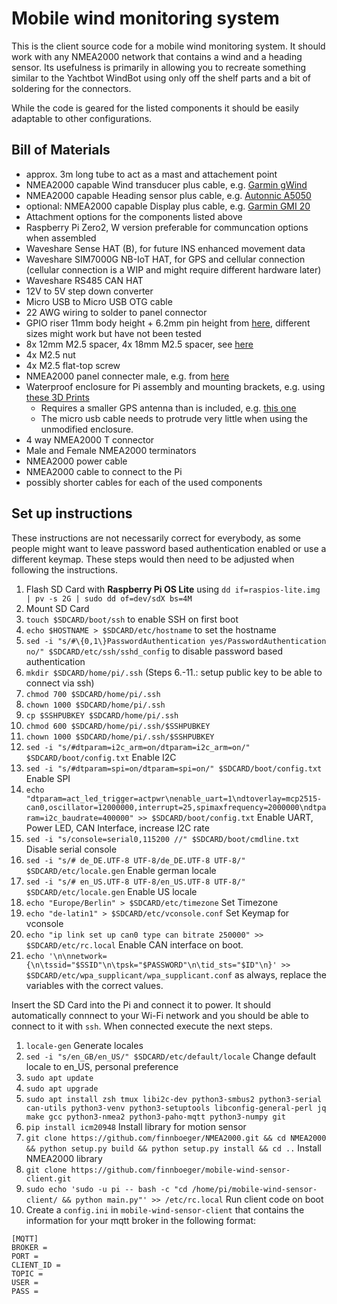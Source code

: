 # Mobile wind monitoring system

This is the client source code for a mobile wind monitoring system. It should work with any NMEA2000 network that contains a wind and a heading sensor.
Its usefulness is primarily in allowing you to recreate something similar to the Yachtbot WindBot using only off the shelf parts and a bit of soldering for the connectors.

While the code is geared for the listed components it should be easily adaptable to other configurations.

## Bill of Materials
- approx. 3m long tube to act as a mast and attachement point
- NMEA2000 capable Wind transducer plus cable, e.g. [Garmin gWind](https://www.garmin.com/de-BE/p/144124)
- NMEA2000 capable Heading sensor plus cable, e.g. [Autonnic A5050](https://www.autonnic.com/product-page/compass-sensor-nmea2000)
- optional: NMEA2000 capable Display plus cable, e.g. [Garmin GMI 20](https://www.garmin.com/de-DE/p/126694)
- Attachment options for the components listed above
- Raspberry Pi Zero2, W version preferable for communcation options when assembled
- Waveshare Sense HAT (B), for future INS enhanced movement data
- Waveshare SIM7000G NB-IoT HAT, for GPS and cellular connection (cellular connection is a WIP and might require different hardware later)
- Waveshare RS485 CAN HAT
- 12V to 5V step down converter
- Micro USB to Micro USB OTG cable
- 22 AWG wiring to solder to panel connector
- GPIO riser 11mm body height + 6.2mm pin height from [here](https://www.berrybase.de/40-pin-gpio-stacking-header-fuer-raspberry-pi-farbig-kodiert-6-2mm), different sizes might work but have not been tested
- 8x 12mm M2.5 spacer, 4x 18mm M2.5 spacer, see [here](https://www.berrybase.de/abstandshuelse-metall-mit-gewinde-innen/aussen-m2-5)
- 4x M2.5 nut
- 4x M2.5 flat-top screw
- NMEA2000 panel connecter male, e.g. from [here](https://shop.hatlabs.fi/products/nmea-2000-panel-connector-male)
- Waterproof enclosure for Pi assembly and mounting brackets, e.g. using [these 3D Prints](https://github.com/finnboeger/mobile-wind-sensor-3d-parts)
  - Requires a smaller GPS antenna than is included, e.g. [this one](https://www.amazon.de/gp/product/B07MHGPT8L)
  - The micro usb cable needs to protrude very little when using the unmodified enclosure.
- 4 way NMEA2000 T connector
- Male and Female NMEA2000 terminators
- NMEA2000 power cable
- NMEA2000 cable to connect to the Pi
- possibly shorter cables for each of the used components

## Set up instructions
These instructions are not necessarily correct for everybody, as some people might want to leave password based authentication enabled or use a different keymap. These steps would then need to be adjusted when following the instructions.

1. Flash SD Card with ****Raspberry Pi OS Lite**** using `dd if=raspios-lite.img | pv -s 2G | sudo dd of=dev/sdX bs=4M`
2. Mount SD Card
3. `touch $SDCARD/boot/ssh`  to enable SSH on first boot
4. `echo $HOSTNAME > $SDCARD/etc/hostname` to set the hostname
5. `sed -i "s/#\{0,1\}PasswordAuthentication yes/PasswordAuthentication no/" $SDCARD/etc/ssh/sshd_config` to disable password based authentication
6. `mkdir $SDCARD/home/pi/.ssh` (Steps 6.-11.: setup public key to be able to connect via ssh)
7. `chmod 700 $SDCARD/home/pi/.ssh`
8. `chown 1000 $SDCARD/home/pi/.ssh`
9. `cp $SSHPUBKEY $SDCARD/home/pi/.ssh`
10. `chmod 600 $SDCARD/home/pi/.ssh/$SSHPUBKEY`
11. `chown 1000 $SDCARD/home/pi/.ssh/$SSHPUBKEY`
12. `sed -i "s/#dtparam=i2c_arm=on/dtparam=i2c_arm=on/" $SDCARD/boot/config.txt` Enable I2C
13. `sed -i "s/#dtparam=spi=on/dtparam=spi=on/" $SDCARD/boot/config.txt` Enable SPI
14. `echo "dtparam=act_led_trigger=actpwr\nenable_uart=1\ndtoverlay=mcp2515-can0,oscillator=12000000,interrupt=25,spimaxfrequency=2000000\ndtparam=i2c_baudrate=400000" >> $SDCARD/boot/config.txt` Enable UART, Power LED, CAN Interface, increase I2C rate
15. `sed -i "s/console=serial0,115200 //" $SDCARD/boot/cmdline.txt` Disable serial console
16. `sed -i "s/# de_DE.UTF-8 UTF-8/de_DE.UTF-8 UTF-8/" $SDCARD/etc/locale.gen` Enable german locale
17. `sed -i "s/# en_US.UTF-8 UTF-8/en_US.UTF-8 UTF-8/" $SDCARD/etc/locale.gen` Enable US locale
18. `echo "Europe/Berlin" > $SDCARD/etc/timezone` Set Timezone
19. `echo "de-latin1" > $SDCARD/etc/vconsole.conf` Set Keymap for vconsole
20. `echo "ip link set up can0 type can bitrate 250000" >> $SDCARD/etc/rc.local` Enable CAN interface on boot.
21. `echo '\n\nnetwork={\n\tssid="$SSID"\n\tpsk="$PASSWORD"\n\tid_sts="$ID"\n}' >> $SDCARD/etc/wpa_supplicant/wpa_supplicant.conf` as always, replace the variables with the correct values.

Insert the SD Card into the Pi and connect it to power. It should automatically connnect to your Wi-Fi network and you should be able to connect to it with `ssh`. When connected execute the next steps.
1. `locale-gen` Generate locales
2. `sed -i "s/en_GB/en_US/" $SDCARD/etc/default/locale` Change default locale to en_US, personal preference
3. `sudo apt update`
4. `sudo apt upgrade`
5. `sudo apt install zsh tmux libi2c-dev python3-smbus2 python3-serial can-utils python3-venv python3-setuptools libconfig-general-perl jq make gcc python3-nmea2 python3-paho-mqtt python3-numpy git`
6. `pip install icm20948` Install library for motion sensor
7. `git clone https://github.com/finnboeger/NMEA2000.git && cd NMEA2000 && python setup.py build && python setup.py install && cd ..` Install NMEA2000 library
8. `git clone https://github.com/finnboeger/mobile-wind-sensor-client.git`
9. `sudo echo 'sudo -u pi -- bash -c "cd /home/pi/mobile-wind-sensor-client/ && python main.py"' >> /etc/rc.local` Run client code on boot
10. Create a `config.ini` in `mobile-wind-sensor-client` that contains the information for your mqtt broker in the following format: 
```
[MQTT]
BROKER = 
PORT = 
CLIENT_ID = 
TOPIC = 
USER = 
PASS = 
```
